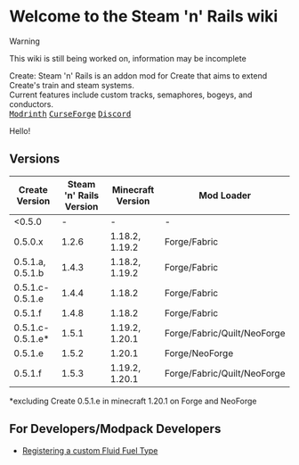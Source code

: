 # Welcome to the Steam 'n' Rails wiki

> [!Warning]
> This wiki is still being worked on, information may be incomplete

Create: Steam 'n' Rails is an addon mod for Create that aims to extend Create's train and steam systems.<br> Current features include custom tracks, semaphores, bogeys, and conductors.<br>
<kbd>[Modrinth](https://modrinth.com/mod/create-steam-n-rails)</kbd>
<kbd>[CurseForge](https://www.curseforge.com/minecraft/mc-mods/create-steam-n-rails)</kbd>
<kbd>[Discord](https://discord.gg/md78MGbEfK)</kbd>

Hello!

## Versions

| Create Version    | Steam 'n' Rails Version | Minecraft Version | Mod Loader                  |
| ----------------- | ----------------------- | ----------------- | --------------------------- |
| <0.5.0            | -                       | -                 | -                           |
| 0.5.0.x           | 1.2.6                   | 1.18.2, 1.19.2    | Forge/Fabric                |
| 0.5.1.a, 0.5.1.b  | 1.4.3                   | 1.18.2, 1.19.2    | Forge/Fabric                |
| 0.5.1.c-0.5.1.e   | 1.4.4                   | 1.18.2            | Forge/Fabric                |
| 0.5.1.f           | 1.4.8                   | 1.18.2            | Forge/Fabric                |
| 0.5.1.c-0.5.1.e\* | 1.5.1                   | 1.19.2, 1.20.1    | Forge/Fabric/Quilt/NeoForge |
| 0.5.1.e           | 1.5.2                   | 1.20.1            | Forge/NeoForge              |
| 0.5.1.f           | 1.5.3                   | 1.19.2, 1.20.1    | Forge/Fabric/Quilt/NeoForge |

\*excluding Create 0.5.1.e in minecraft 1.20.1 on Forge and NeoForge

## For Developers/Modpack Developers
- [Registering a custom Fluid Fuel Type](Registering-a-fluid-as-a-Liquid-Fuel-Type)

<!-- ## Features

### Blocks

1. [Semaphore](/features/blocks/Semaphore.md)*
2. [Train Coupler](/features/blocks/Train_Coupler.md)*
3. [Track Switches]()*
4. [Smokestacks]()*
5. [Tracks]()*
6. [Vent Block]()*

### Items

1. [Conductor Caps]()*
2. [Conductor Whistle]()*
3. [Remote Lens]()*

### Entities

1. [Conductor]()*
2. [Minecart With Workbench]()*
3. [Minecart With Jukebox]()*

### Other -->
